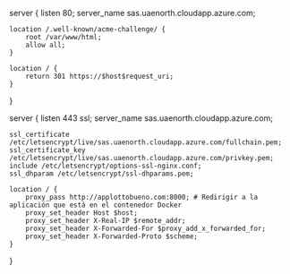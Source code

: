 server {
    listen 80;
    server_name sas.uaenorth.cloudapp.azure.com;

    location /.well-known/acme-challenge/ {
        root /var/www/html;
        allow all;
    }

    location / {
        return 301 https://$host$request_uri;
    }
}

server {
    listen 443 ssl;
    server_name sas.uaenorth.cloudapp.azure.com;

    ssl_certificate /etc/letsencrypt/live/sas.uaenorth.cloudapp.azure.com/fullchain.pem;
    ssl_certificate_key /etc/letsencrypt/live/sas.uaenorth.cloudapp.azure.com/privkey.pem;
    include /etc/letsencrypt/options-ssl-nginx.conf;
    ssl_dhparam /etc/letsencrypt/ssl-dhparams.pem;

    location / {
        proxy_pass http://applottobueno.com:8000; # Redirigir a la aplicación que está en el contenedor Docker
        proxy_set_header Host $host;
        proxy_set_header X-Real-IP $remote_addr;
        proxy_set_header X-Forwarded-For $proxy_add_x_forwarded_for;
        proxy_set_header X-Forwarded-Proto $scheme;
    }
}
